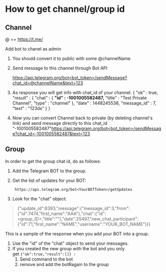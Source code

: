 # How to get channel/group id

## Channel

@<channelName> == https://t.me/<channelName>

Add bot to chanel as admin

1. You should convert it to public with some @channelName
2. Send message to this channel through Bot API
    
    [https://api.telegram.org/bot<bot_token>/sendMessage?chat_id=@channelName&text=123](https://api.telegram.org/bot111:222/sendMessage?chat_id=@channelName&text=123)
    
3. As response you will get info with chat_id of your channel.
{ "ok" : true, "result" : { "chat" : { **"id" : -1001005582487,** "title" : "Test Private Channel", "type" : "channel" }, "date" : 1448245538, "message_id" : 7, "text" : "123ds" } }
4. Now you can convert Channel back to private (by deleting channel's link) and send message directly to this chat_id "-1001005582487"[https://api.telegram.org/bot<bot_token>/sendMessage?chat_id=-1001005582487&text=123](https://api.telegram.org/bot111:222/sendMessage?chat_id=-1001005582487&text=123)

## Group

In order to get the group chat id, do as follows:

1. Add the Telegram BOT to the group.
2. Get the list of updates for your BOT:
    
    ```
     https://api.telegram.org/bot<YourBOTToken>/getUpdates
    ```
    
3. Look for the "chat" object:

> {"update_id":8393,"message":{"message_id":3,"from":{"id":7474,"first_name":"AAA"},"chat":{"id":<group_ID>,"title":""},"date":25497,"new_chat_participant":{"id":71,"first_name":"NAME","username":"YOUR_BOT_NAME"}}}
> 

This is a sample of the response when you add your BOT into a group.

1. Use the "id" of the "chat" object to send your messages.
2. If you created the new group with the bot and you only get `{"ok":true,"result":[]} :` 
    1. Send command to the bot
    2. remove and add the botRagain to the group